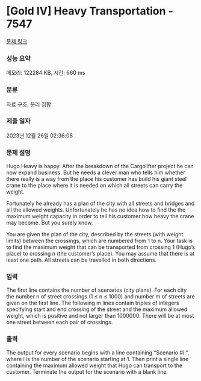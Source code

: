 # [Gold IV] Heavy Transportation - 7547 

[문제 링크](https://www.acmicpc.net/problem/7547) 

### 성능 요약

메모리: 122284 KB, 시간: 660 ms

### 분류

자료 구조, 분리 집합

### 제출 일자

2023년 12월 26일 02:36:08

### 문제 설명

<p>Hugo Heavy is happy. After the breakdown of the Cargolifter project he can now expand business. But he needs a clever man who tells him whether there really is a way from the place his customer has build his giant steel crane to the place where it is needed on which all streets can carry the weight.</p>

<p>Fortunately he already has a plan of the city with all streets and bridges and all the allowed weights. Unfortunately he has no idea how to find the the maximum weight capacity in order to tell his customer how heavy the crane may become. But you surely know.</p>

<p>You are given the plan of the city, described by the streets (with weight limits) between the crossings, which are numbered from 1 to n. Your task is to find the maximum weight that can be transported from crossing 1 (Hugo’s place) to crossing n (the customer’s place). You may assume that there is at least one path. All streets can be travelled in both directions.</p>

### 입력 

 <p>The first line contains the number of scenarios (city plans). For each city the number n of street crossings (1 ≤ n ≤ 1000) and number m of streets are given on the first line. The following m lines contain triples of integers specifying start and end crossing of the street and the maximum allowed weight, which is positive and not larger than 1000000. There will be at most one street between each pair of crossings.</p>

### 출력 

 <p>The output for every scenario begins with a line containing “Scenario #i:”, where i is the number of the scenario starting at 1. Then print a single line containing the maximum allowed weight that Hugo can transport to the customer. Terminate the output for the scenario with a blank line.</p>

